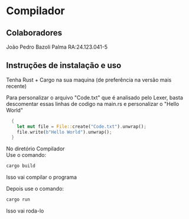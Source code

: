 # Compilador
## Colaboradores
João Pedro Bazoli Palma RA:24.123.041-5 <br>

## Instruções de instalação e uso
Tenha Rust + Cargo na sua maquina (de preferência na versão mais recente)<br>

Para personalizar o arquivo "Code.txt" que é analisado pelo Lexer, basta descomentar essas linhas de codigo na main.rs e personalizar o "Hello World" 
``` rust
  {
    let mut file = File::create("Code.txt").unwrap();
    file.write(b"Hello World").unwrap();
  }
```

No diretório Compilador<br>
Use o comando:
``` bash
cargo build
```
Isso vai compilar o programa <br>

Depois use o comando:
``` bash
cargo run
```
Isso vai roda-lo

